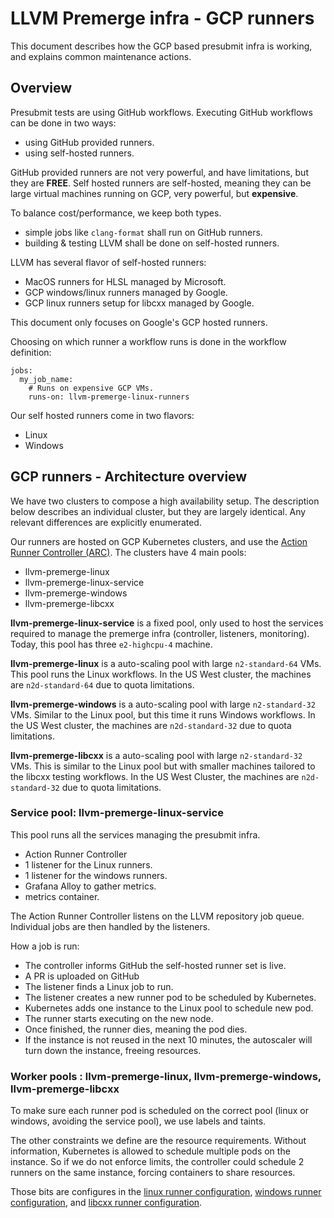 # LLVM Premerge infra - GCP runners

This document describes how the GCP based presubmit infra is working, and
explains common maintenance actions.

## Overview

Presubmit tests are using GitHub workflows. Executing GitHub workflows can be
done in two ways:
 - using GitHub provided runners.
 - using self-hosted runners.

GitHub provided runners are not very powerful, and have limitations, but they
are **FREE**.
Self hosted runners are self-hosted, meaning they can be large virtual
machines running on GCP, very powerful, but **expensive**.

To balance cost/performance, we keep both types.
 - simple jobs like `clang-format` shall run on GitHub runners.
 - building & testing LLVM shall be done on self-hosted runners.

LLVM has several flavor of self-hosted runners:
 - MacOS runners for HLSL managed by Microsoft.
 - GCP windows/linux runners managed by Google.
 - GCP linux runners setup for libcxx managed by Google.

This document only focuses on Google's GCP hosted runners.

Choosing on which runner a workflow runs is done in the workflow definition:

```
jobs:
  my_job_name:
    # Runs on expensive GCP VMs.
    runs-on: llvm-premerge-linux-runners
```

Our self hosted runners come in two flavors:
  - Linux
  - Windows

## GCP runners - Architecture overview

We have two clusters to compose a high availability setup. The description
below describes an individual cluster, but they are largely identical.
Any relevant differences are explicitly enumerated.

Our runners are hosted on GCP Kubernetes clusters, and use the
[Action Runner Controller (ARC)](https://docs.github.com/en/actions/hosting-your-own-runners/managing-self-hosted-runners-with-actions-runner-controller/about-actions-runner-controller).
The clusters have 4 main pools:
  - llvm-premerge-linux
  - llvm-premerge-linux-service
  - llvm-premerge-windows
  - llvm-premerge-libcxx

**llvm-premerge-linux-service** is a fixed pool, only used to host the
services required to manage the premerge infra (controller, listeners,
monitoring). Today, this pool has three `e2-highcpu-4` machine.

**llvm-premerge-linux** is a auto-scaling pool with large `n2-standard-64`
VMs. This pool runs the Linux workflows. In the US West cluster, the machines
are `n2d-standard-64` due to quota limitations.

**llvm-premerge-windows** is a auto-scaling pool with large `n2-standard-32`
VMs. Similar to the Linux pool, but this time it runs Windows workflows. In the
US West cluster, the machines are `n2d-standard-32` due to quota limitations.

**llvm-premerge-libcxx** is a auto-scaling pool with large `n2-standard-32`
VMs. This is similar to the Linux pool but with smaller machines tailored
to the libcxx testing workflows. In the US West Cluster, the machines are
`n2d-standard-32` due to quota limitations.

### Service pool: llvm-premerge-linux-service

This pool runs all the services managing the presubmit infra.
  - Action Runner Controller
  - 1 listener for the Linux runners.
  - 1 listener for the windows runners.
  - Grafana Alloy to gather metrics.
  - metrics container.

The Action Runner Controller listens on the LLVM repository job queue.
Individual jobs are then handled by the listeners.

How a job is run:
 - The controller informs GitHub the self-hosted runner set is live.
 - A PR is uploaded on GitHub
 - The listener finds a Linux job to run.
 - The listener creates a new runner pod to be scheduled by Kubernetes.
 - Kubernetes adds one instance to the Linux pool to schedule new pod.
 - The runner starts executing on the new node.
 - Once finished, the runner dies, meaning the pod dies.
 - If the instance is not reused in the next 10 minutes, the autoscaler
   will turn down the instance, freeing resources.

### Worker pools : llvm-premerge-linux, llvm-premerge-windows, llvm-premerge-libcxx

To make sure each runner pod is scheduled on the correct pool (linux or
windows, avoiding the service pool), we use labels and taints.

The other constraints we define are the resource requirements. Without
information, Kubernetes is allowed to schedule multiple pods on the instance.
So if we do not enforce limits, the controller could schedule 2 runners on
the same instance, forcing containers to share resources.

Those bits are configures in the
[linux runner configuration](linux_runners_values.yaml),
[windows runner configuration](windows_runner_values.yaml), and
[libcxx runner configuration](libcxx_runners_values.yaml).

